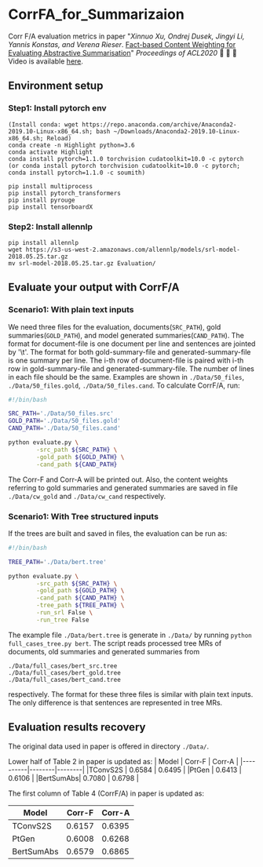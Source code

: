 # CorrFA_for_Summarizaion
Corr F/A evaluation metrics in paper "*Xinnuo Xu, Ondrej Dusek, Jingyi Li, Yannis Konstas, and Verena Rieser*. [Fact-based Content Weighting for Evaluating Abstractive Summarisation](https://www.aclweb.org/anthology/2020.acl-main.455.pdf)" *Proceedings of ACL2020* :tada: :tada: :tada: Video is available [here](https://virtual.acl2020.org/paper_main.455.html).


## Environment setup

### Step1: Install pytorch env

```
(Install conda: wget https://repo.anaconda.com/archive/Anaconda2-2019.10-Linux-x86_64.sh; bash ~/Downloads/Anaconda2-2019.10-Linux-x86_64.sh; Reload)
conda create -n Highlight python=3.6
conda activate Highlight
conda install pytorch=1.1.0 torchvision cudatoolkit=10.0 -c pytorch
(or conda install pytorch torchvision cudatoolkit=10.0 -c pytorch; conda install pytorch=1.1.0 -c soumith)

pip install multiprocess
pip install pytorch_transformers
pip install pyrouge
pip install tensorboardX
```

### Step2: Install allennlp

```
pip install allennlp
wget https://s3-us-west-2.amazonaws.com/allennlp/models/srl-model-2018.05.25.tar.gz
mv srl-model-2018.05.25.tar.gz Evaluation/
```

## Evaluate your output with CorrF/A
### Scenario1: With plain text inputs
We need three files for the evaluation, documents(`SRC_PATH`), gold summaries(`GOLD_PATH`), and model generated summaries(`CAND_PATH`). The format for document-file is one document per line and sentences are jointed by '\t'. The format for both gold-summary-file and generated-summary-file is one summary per line. The i-th row of document-file is paired with i-th row in gold-summary-file and generated-summary-file. The number of lines in each file should be the same. Examples are shown in `./Data/50_files`, `./Data/50_files.gold`, `./Data/50_files.cand`. To calculate CorrF/A, run: 

```bash
#!/bin/bash

SRC_PATH='./Data/50_files.src'
GOLD_PATH='./Data/50_files.gold'
CAND_PATH='./Data/50_files.cand'

python evaluate.py \
        -src_path ${SRC_PATH} \
        -gold_path ${GOLD_PATH} \
        -cand_path ${CAND_PATH}  
```
The Corr-F and Corr-A will be printed out. Also, the content weights referring to gold summaries and generated summaries are saved in file `./Data/cw_gold` and `./Data/cw_cand` respectively. 

### Scenario1: With Tree structured inputs
If the trees are built and saved in files, the evaluation can be run as:
```bash
#!/bin/bash

TREE_PATH='./Data/bert.tree'

python evaluate.py \
        -src_path ${SRC_PATH} \
        -gold_path ${GOLD_PATH} \
        -cand_path ${CAND_PATH} \
        -tree_path ${TREE_PATH} \
        -run_srl False \
        -run_tree False
```
The example file `./Data/bert.tree` is generate in `./Data/` by running `python full_cases_tree.py bert`. The script reads processed tree MRs of documents, old summaries and generated summaries from 
```
./Data/full_cases/bert_src.tree
./Data/full_cases/bert_gold.tree
./Data/full_cases/bert_cand.tree
```
respectively. The format for these three files is similar with plain text inputs. The only difference is that sentences are represented in tree MRs.

## Evaluation results recovery
The original data used in paper is offered in directory `./Data/`. 

Lower half of Table 2 in paper is updated as:
|  Model   | Corr-F | Corr-A |
|----------|--------|--------|
|TConvS2S  | 0.6584 | 0.6495 |
|PtGen     | 0.6413 | 0.6106 |
|BertSumAbs| 0.7080 | 0.6798 |

The first column of Table 4 (CorrF/A) in paper is updated as:

|  Model   | Corr-F | Corr-A |
|----------|--------|--------|
|TConvS2S  | 0.6157 | 0.6395 |
|PtGen     | 0.6008 | 0.6268 |
|BertSumAbs| 0.6579 | 0.6865 |
